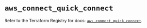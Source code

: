 # `aws_connect_quick_connect`

Refer to the Terraform Registry for docs: [`aws_connect_quick_connect`](https://registry.terraform.io/providers/hashicorp/aws/5.44.0/docs/resources/connect_quick_connect).
